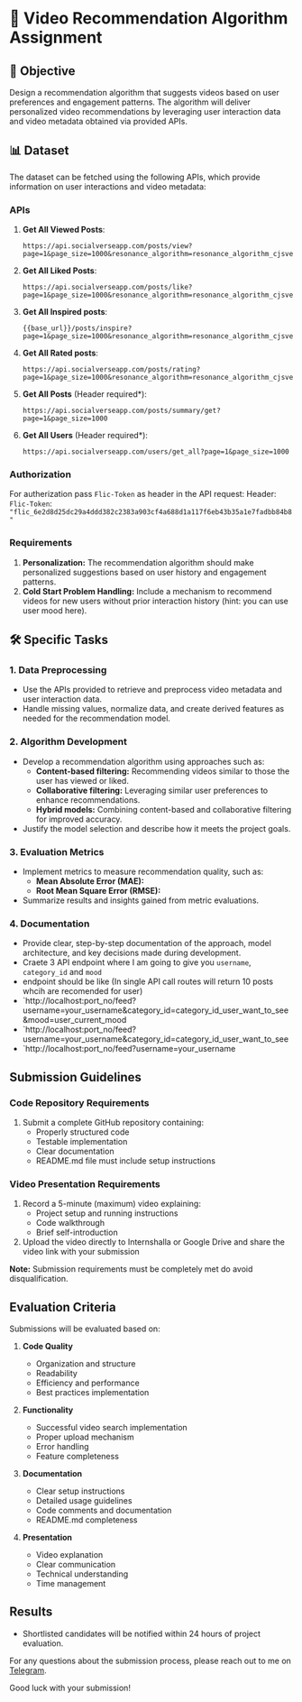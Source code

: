 
# 🎥 Video Recommendation Algorithm Assignment

## 🎯 Objective

Design a recommendation algorithm that suggests videos based on user preferences and engagement patterns. The algorithm will deliver personalized video recommendations by leveraging user interaction data and video metadata obtained via provided APIs.

## 📊 Dataset

The dataset can be fetched using the following APIs, which provide information on user interactions and video metadata:

### APIs

1. **Get All Viewed Posts**:
   ```
   https://api.socialverseapp.com/posts/view?page=1&page_size=1000&resonance_algorithm=resonance_algorithm_cjsvervb7dbhss8bdrj89s44jfjdbsjd0xnjkbvuire8zcjwerui3njfbvsujc5if
   ```

2. **Get All Liked Posts**:
   ```
   https://api.socialverseapp.com/posts/like?page=1&page_size=1000&resonance_algorithm=resonance_algorithm_cjsvervb7dbhss8bdrj89s44jfjdbsjd0xnjkbvuire8zcjwerui3njfbvsujc5if
   ```

3. **Get All Inspired posts**:
   ```
   {{base_url}}/posts/inspire?page=1&page_size=1000&resonance_algorithm=resonance_algorithm_cjsvervb7dbhss8bdrj89s44jfjdbsjd0xnjkbvuire8zcjwerui3njfbvsujc5if
   ```


4. **Get All Rated posts**:
   ```
   https://api.socialverseapp.com/posts/rating?page=1&page_size=1000&resonance_algorithm=resonance_algorithm_cjsvervb7dbhss8bdrj89s44jfjdbsjd0xnjkbvuire8zcjwerui3njfbvsujc5if
   ```

5. **Get All Posts** (Header required*):
   ```
   https://api.socialverseapp.com/posts/summary/get?page=1&page_size=1000
   ```

6. **Get All Users** (Header required*):
   ```
   https://api.socialverseapp.com/users/get_all?page=1&page_size=1000
   ```

### Authorization

For autherization pass `Flic-Token` as header in the API request:
Header:
`Flic-Token`: `"flic_6e2d8d25dc29a4ddd382c2383a903cf4a688d1a117f6eb43b35a1e7fadbb84b8"`


### Requirements

1. **Personalization:** The recommendation algorithm should make personalized suggestions based on user history and engagement patterns.
2. **Cold Start Problem Handling:** Include a mechanism to recommend videos for new users without prior interaction history (hint: you can use user mood here).

## 🛠️ Specific Tasks

### 1. Data Preprocessing
   - Use the APIs provided to retrieve and preprocess video metadata and user interaction data.
   - Handle missing values, normalize data, and create derived features as needed for the recommendation model.

### 2. Algorithm Development
   - Develop a recommendation algorithm using approaches such as:
     - **Content-based filtering:** Recommending videos similar to those the user has viewed or liked.
     - **Collaborative filtering:** Leveraging similar user preferences to enhance recommendations.
     - **Hybrid models:** Combining content-based and collaborative filtering for improved accuracy.
   - Justify the model selection and describe how it meets the project goals.

### 3. Evaluation Metrics
   - Implement metrics to measure recommendation quality, such as:
     - **Mean Absolute Error (MAE):**
     - **Root Mean Square Error (RMSE):**
   - Summarize results and insights gained from metric evaluations.

### 4. Documentation
   - Provide clear, step-by-step documentation of the approach, model architecture, and key decisions made during development.
   - Craete 3 API endpoint where I am going to give you `username`, `category_id` and `mood`
   - endpoint should be like (In single API call routes will return 10 posts whcih are recomended for user)
   - `http://localhost:port_no/feed?username=your_username&category_id=category_id_user_want_to_see&mood=user_current_mood
   - `http://localhost:port_no/feed?username=your_username&category_id=category_id_user_want_to_see
   - `http://localhost:port_no/feed?username=your_username

## Submission Guidelines
### Code Repository Requirements
1. Submit a complete GitHub repository containing:
   - Properly structured code
   - Testable implementation
   - Clear documentation
   - README.md file must include setup instructions

### Video Presentation Requirements
1. Record a 5-minute (maximum) video explaining:
   - Project setup and running instructions
   - Code walkthrough
   - Brief self-introduction
2. Upload the video directly to Internshalla or Google Drive and share the video link with your submission

**Note:** Submission requirements must be completely met do avoid disqualification.

## Evaluation Criteria

Submissions will be evaluated based on:

1. **Code Quality**
   - Organization and structure
   - Readability
   - Efficiency and performance
   - Best practices implementation

2. **Functionality**
   - Successful video search implementation
   - Proper upload mechanism
   - Error handling
   - Feature completeness

3. **Documentation**
   - Clear setup instructions
   - Detailed usage guidelines
   - Code comments and documentation
   - README.md completeness

4. **Presentation**
   - Video explanation
   - Clear communication
   - Technical understanding
   - Time management

## Results

- Shortlisted candidates will be notified within 24 hours of project evaluation.

For any questions about the submission process, please reach out to me on [Telegram](https://t.me/+VljbLT8o75QxN2I9).

Good luck with your submission!
